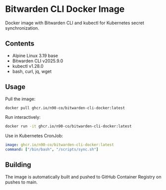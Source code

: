 # Bitwarden CLI Docker Image

Docker image with Bitwarden CLI and kubectl for Kubernetes secret synchronization.

## Contents
- Alpine Linux 3.19 base
- Bitwarden CLI v2025.9.0
- kubectl v1.28.0
- bash, curl, jq, wget

## Usage

Pull the image:
```bash
docker pull ghcr.io/n90-co/bitwarden-cli-docker:latest
```

Run interactively:
```bash
docker run -it ghcr.io/n90-co/bitwarden-cli-docker:latest
```

Use in Kubernetes CronJob:
```yaml
image: ghcr.io/n90-co/bitwarden-cli-docker:latest
command: ["/bin/bash", "/scripts/sync.sh"]
```

## Building

The image is automatically built and pushed to GitHub Container Registry on pushes to main.